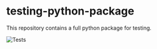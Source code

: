 # testing-python-package
This repository contains a full python package for testing.

![Tests](https://github.com/youngdevps/testing-python-package/actions/workflows/tests.yml/badge.svg)